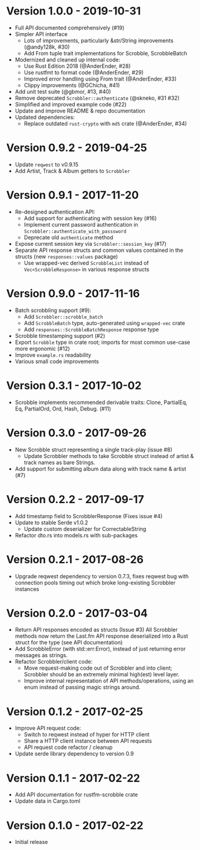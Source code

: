 Version 1.0.0 - 2019-10-31
==========================

  * Full API documented comprehensively (#19)
  * Simpler API interface 
    * Lots of improvements, particularly &str/String improvements (@andy128k, #30)
    * Add From tuple trait implementations for Scrobble, ScrobbleBatch
  * Modernized and cleaned up internal code:
    * Use Rust Edition 2018 (@AnderEnder, #28)
    * Use rustfmt to format code (@AnderEnder, #29)
    * Improved error handling using From trait (@AnderEnder, #33)
    * Clippy improvements (@GChicha, #41)
  * Add unit test suite (@gbmor, #13, #40)
  * Remove deprecated `Scrobbler::authenticate` (@skneko, #31 #32)
  * Simplified and improved example code (#22)
  * Update and improve README & repo documentation
  * Updated dependencies:
    * Replace outdated `rust-crypto` with `md5` crate (@AnderEnder, #34)


Version 0.9.2 - 2019-04-25
==========================

  * Update `reqwest` to v0.9.15
  * Add Artist, Track & Album getters to `Scrobbler`


Version 0.9.1 - 2017-11-20
==========================

  * Re-designed authentication API:
    * Add support for authenticating with session key (#16)
    * Implement current password authentication in `Scrobbler::authenticate_with_passsword`
    * Deprecate old `authenticate` method
  * Expose current session key via `Scrobbler::session_key` (#17)
  * Separate API response structs and common values contained in the structs (new 
    `responses::values` package)
    * Use wrapped-vec derived `ScrobbleList` instead of `Vec<ScrobbleResponse>` in various response 
      structs


Version 0.9.0 - 2017-11-16
==========================

  * Batch scrobbling support (#9):
    * Add `Scrobbler::scrobble_batch`
    * Add `ScrobbleBatch` type, auto-generated using `wrapped-vec` crate
    * Add `responses::ScrobbleBatchResponse` response type
  * Scrobble timestamping support (#2)
  * Export `Scrobble` type in crate root; imports for most common use-case more
    ergonomic (#12)
  * Improve `example.rs` readability
  * Various small code improvements


Version 0.3.1 - 2017-10-02
==========================

 * Scrobble implements recommended derivable traits: Clone, PartialEq, Eq,
   PartialOrd, Ord, Hash, Debug. (#11)


Version 0.3.0 - 2017-09-26
==========================

  * New Scrobble struct representing a single track-play (issue #8)
    * Update Scrobbler methods to take Scrobble struct instead of artist & 
      track names as bare Strings.
  * Add support for submitting album data along with track name & artist (#7)


Version 0.2.2 - 2017-09-17
==========================

  * Add timestamp field to ScrobblerResponse (Fixes issue #4)
  * Update to stable Serde v1.0.2
     * Update custom deserializer for CorrectableString
  * Refactor dto.rs into models.rs with sub-packages


Version 0.2.1 - 2017-08-26
==========================

  * Upgrade reqwest dependency to version 0.7.3, fixes reqwest bug with 
    connection pools timing out which broke long-existing Scrobbler instances


Version 0.2.0 - 2017-03-04
==========================

  * Return API responses encoded as structs (Issue #3)
    All Scrobbler methods now return the Last.fm API response deserialized
    into a Rust struct for the type (see API documentation)
  * Add ScrobbleError (with std::err:Error), instead of just returning
    error messages as strings.
  * Refactor Scrobbler/client code:
    * Move request-making code out of Scrobbler and into client; Scrobbler 
      should be an extremely minimal high(est) level layer.
    * Improve internal representation of API methods/operations, using an enum
      instead of passing magic strings around.


Version 0.1.2 - 2017-02-25
==========================

 * Improve API request code:
   * Switch to reqwest instead of hyper for HTTP client
   * Share a HTTP client instance between API requests
   * API request code refactor / cleanup
 * Update serde library dependency to version 0.9


Version 0.1.1 - 2017-02-22
==========================

 * Add API documentation for rustfm-scrobble crate
 * Update data in Cargo.toml


Version 0.1.0 - 2017-02-22
==========================

* Initial release
